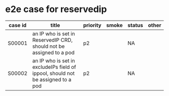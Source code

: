 # e2e case for reservedip

| case id | title                                                                            | priority | smoke | status | other |
|---------|----------------------------------------------------------------------------------|----------|-------|--------|-------|
| S00001  | an IP who is set in ReservedIP CRD, should not be assigned to a pod              | p2       |       | NA     |       |
| S00002  | an IP who is set in excludeIPs field of ippool, should not be assigned to a pod  | p2       |       | NA     |       |
